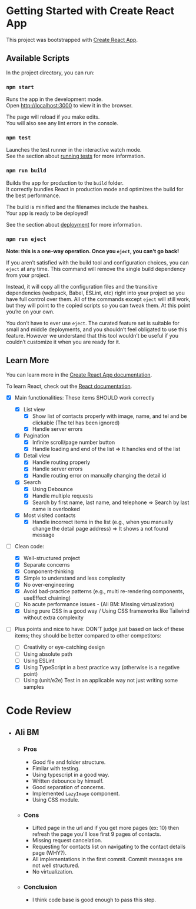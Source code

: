 # Getting Started with Create React App

This project was bootstrapped with [Create React App](https://github.com/facebook/create-react-app).

## Available Scripts

In the project directory, you can run:

### `npm start`

Runs the app in the development mode.\
Open [http://localhost:3000](http://localhost:3000) to view it in the browser.

The page will reload if you make edits.\
You will also see any lint errors in the console.

### `npm test`

Launches the test runner in the interactive watch mode.\
See the section about [running tests](https://facebook.github.io/create-react-app/docs/running-tests) for more information.

### `npm run build`

Builds the app for production to the `build` folder.\
It correctly bundles React in production mode and optimizes the build for the best performance.

The build is minified and the filenames include the hashes.\
Your app is ready to be deployed!

See the section about [deployment](https://facebook.github.io/create-react-app/docs/deployment) for more information.

### `npm run eject`

**Note: this is a one-way operation. Once you `eject`, you can’t go back!**

If you aren’t satisfied with the build tool and configuration choices, you can `eject` at any time. This command will remove the single build dependency from your project.

Instead, it will copy all the configuration files and the transitive dependencies (webpack, Babel, ESLint, etc) right into your project so you have full control over them. All of the commands except `eject` will still work, but they will point to the copied scripts so you can tweak them. At this point you’re on your own.

You don’t have to ever use `eject`. The curated feature set is suitable for small and middle deployments, and you shouldn’t feel obligated to use this feature. However we understand that this tool wouldn’t be useful if you couldn’t customize it when you are ready for it.

## Learn More

You can learn more in the [Create React App documentation](https://facebook.github.io/create-react-app/docs/getting-started).

To learn React, check out the [React documentation](https://reactjs.org/).

- [x] Main functionalities: These items SHOULD work correctly
  - [x] List view
    - [x] Show list of contacts properly with image, name, and tel and be clickable (The tel has been ignored)
    - [x] Handle server errors
  - [x] Pagination
    - [x] Infinite scroll/page number button
    - [x] Handle loading and end of the list => It handles end of the list
  - [x] Detail view
    - [x] Handle routing properly
    - [x] Handle server errors
    - [x] Handle routing error on manually changing the detail id
  - [x] Search
    - [x] Using Debounce
    - [x] Handle multiple requests
    - [x] Search by first name, last name, and telephone => Search by last name is overlooked
  - [x] Most visited contacts
    - [x] Handle incorrect items in the list (e.g., when you manually change the detail page address) => It shows a not found message
- [ ] Clean code:
  - [x] Well-structured project
  - [x] Separate concerns
  - [x] Component-thinking
  - [x] Simple to understand and less complexity
  - [x] No over-engineering
  - [x] Avoid bad-practice patterns (e.g., multi re-rendering components, useEffect chaining)
  - [ ] No acute performance issues - (Ali BM: Missing virtualization)
  - [x] Using pure CSS in a good way / Using CSS frameworks like Tailwind without extra complexity
- [ ] Plus points and nice to have: DON’T judge just based on lack of these items; they should be better compared to other competitors:

  - [ ] Creativity or eye-catching design
  - [ ] Using absolute path
  - [ ] Using ESLint
  - [x] Using TypeScript in a best practice way (otherwise is a negative point)
  - [ ] Using (unit/e2e) Test in an applicable way not just writing some samples

# Code Review

- ## Ali BM

  - ### Pros

    - Good file and folder structure.
    - Fimilar with testing.
    - Using typescript in a good way.
    - Written debounce by himself.
    - Good separation of concerns.
    - Implemented `LazyImage` component.
    - Using CSS module.

  - ### Cons

    - Lifted page in the url and if you get more pages (ex: 10) then refresh the page you'll lose first 9 pages of contacts.
    - Missing request cancelation.
    - Requesting for contacts list on navigating to the contact details page (WHY?).
    - All implementations in the first commit. Commit messages are not well structured.
    - No virtualization.

  - ### Conclusion
    - I think code base is good enough to pass this step.
